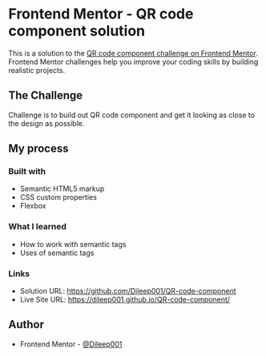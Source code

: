 # Frontend Mentor - QR code component solution

This is a solution to the [QR code component challenge on Frontend Mentor](https://www.frontendmentor.io/challenges/qr-code-component-iux_sIO_H). Frontend Mentor challenges help you improve your coding skills by building realistic projects. 
## The Challenge
Challenge is to build out QR code component and get it looking as close to the design as possible.
## My process

### Built with

- Semantic HTML5 markup
- CSS custom properties
- Flexbox

### What I learned
- How to work with semantic tags 
- Uses of semantic tags
### Links

- Solution URL: https://github.com/Dileep001/QR-code-component
- Live Site URL: https://dileep001.github.io/QR-code-component/


## Author

- Frontend Mentor - [@Dileep001](https://www.frontendmentor.io/profile/Dileep001)
